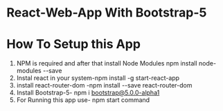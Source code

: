 # React-Web-App With Bootstrap-5
# How To Setup this App
  1. NPM is required and after that install Node Modules npm install node-modules --save
  2. Instal react in your system-npm install -g start-react-app
  4. install react-router-dom -npm install --save react-router-dom
  5. Install Bootstrap-5- npm i bootstrap@5.0.0-alpha1
  6. For Running this app use- npm start command
